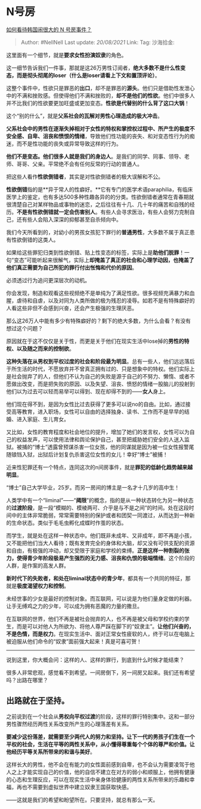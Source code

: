 # N号房
[如何看待韩国闹很大的 N 号房事件？](https://www.zhihu.com/question/381428797/answer/1105715387)

> Author: #NellNell
> Last update: *20/08/2021*
> Link:
> Tag:
> 沙海拾金:

这里面有一个细节，就是**要求女性扮演奴隶**的角色。

这一细节告诉我们一件事，那就是这26万男性订阅者，**绝大多数不是什么性变态，而是彻头彻尾的loser（什么是loser请看上下文和置顶评论）**。

这整个事件中，性欲只是罪恶的**出口**，却不是罪恶的**源头**。他们只是借助性发泄心中的不满和挫败感。但使得他们不满和挫败的，**却不是他们的性欲**。他们中很多人并不比我们的性欲要更加旺盛或更加变态。**性欲是代替别的什么背了这口大锅**！

这个“别的什么”，就是**父系社会的瓦解对男性心理造成的极大冲击**。

**父系社会中的男性在逐渐失掉相对于女性的特权和掌控权过程中、所产生的极度不安全感、自卑、沮丧和愤恨的情绪**，导致他们性功能的丧失、和对变态性行为的痴迷，而不是性功能的丧失或异常导致这样的行为。

**他们不是变态。他们很多人就是我们的身边人**。是我们的同学、同事、领导、老师、哥哥、父亲。平常绝不会有任何反常的行动的普通人。

把这些人看作**性欲倒错者**，其实是对性欲倒错者的极大误解和不公。

**性欲倒错**指的是**异于常人的性癖好。**它有专门的医学术语paraphilia，有临床医学上的鉴定，也有多达500多种性趣各异的的分类。性欲倒错者通常在青春期就很清楚自己对某样物品或事物的迷恋，之后往往有十几、几十年的痛苦和自残的经历。**不是有性欲倒错就一定会伤害别人**。有些人会寻求医治，有些人会努力克制自己，还有些人会陷入深深的抑郁甚至自杀倾向中。

我们今天所看到的，对幼小的男孩女孩犯下罪行的**普通男性**，大多数不属于真正患有性欲倒错的这类人。

如果给这些罪犯归类到性欲倒错、贴上性变态的标签，实际上是**助他们脱罪**！一句“变态”可能听起来很解气，实际上**却掩盖了真正的社会和心理学动因，也掩盖了他们真正需要为自己所犯的罪行付出怅悔和代价的原因**。

必须透过行为追问更深层次的动机。

你会发现，制造和观看这些视频绝不是单纯为了满足性欲。很多视频充满暴力和血腥，虐待和自虐，以及对同为人类所做的极为残忍的凌辱。如若不是有特殊癖好的人看这些非但不会感到兴奋，还会产生极强的生理厌恶。

那么这26万人中能有多少有特殊癖好的？剩下的绝大多数，为什么会看？有没有想过这个问题？

原因就在于这不仅仅是关于性，而更是关于他们在现实生活中lose掉的**男性的特权、以及随之而来的控制欲**。

**这种失落在从男权到平权过度的社会和阶段最为明显**。总有一些人，他们远远落后于所生活的时代，不愿放弃并不曾真正拥有过的、只是想象中的特权。他们实际上是社会抛弃了的人，但他们不认为自己的失败是源于自己的不努力、懒惰、或者不愿做出改变，而是把失败的原因、以及失望、沮丧、愤怒的情绪一股脑儿的投射到他们以为过去可以轻而易举可以得到、现在却得不到的——**女人**身上。

他们现在得不到，是因为女性比过去获得了更多可以说no的自由。比如，通过接受高等教育，进入职场，女性可以自由的选择独身、读书、工作而不是早早的结婚、进入家庭、生儿育女。

又比如，女性的教育程度和社会地位的提升，增加了她们的发言权，女性可以为自己的权益发声，可以使用法律和舆论保护自己，甚至把威胁她们安全的人送入监狱。被捕的“博士”透露曾预谋杀害一位女孩，他的同谋就是因为被一位女性报警尾随锒铛入狱，出狱后计划复仇杀害这位女性的女儿！幸好“博士”被捕！

近来性犯罪还有一个特点，连同这次的n间房事件，就是**罪犯的低龄化趋势越来越明显**。

“博士”自己大学毕业，25岁。而另一房间的博主是一名才十几岁的高中生！

人类学中有一个“liminal”——“**阈限**”的概念，指的是从一种状态转化为另一种状态的**过渡阶段**，是一段“模糊的、模棱两可、介乎是与不是之间”的时间。处在这段时间中的主体非常脆弱，常常需要特别的保护或者和团契一同渡过，从而达到一种新的生命状态。类似于毛毛虫孵化成蝶时作茧的状态。

而学生，就是处在这样一种状态中。他们既非未成年、又非成年，即不再是小孩，又不能把他们当大人看待；既有发育完全的身体和大脑，却又没有可供支配的资源和自由，有极强的冲动，却又受限于家庭和学校的束缚。**正是这样一种割裂的张力，使得青少年阶段极易产生强烈的无力感、沮丧和仇恨的极端情绪**。这个阶段的人群，是作案的高发人群。

**新时代下的失败者，和处在liminal状态中的青少年**，都具有一个共同的特征，那就是**极度渴望权力和控制**。

未经世事的少女是最好的控制对象。而互联网，可以说是为他们量身定做的利器。让手无缚鸡之力的少年，可以成为拥有恶魔的力量的撒旦。

在互联网的世界，他们不再是被社会抛弃的人，也不再是被父母和学校约束的学生，而是可以对他人为所欲为、将他人尊严踩在脚下的“奴隶主”。**让他们兴奋的，不是色情，而是权力**。在现实生活中、面对正常女性疲软的人，终于可以在电脑上被迫服从他们命令的“奴隶”面前强大起来！真是可喜可贺！

---

说到这里，你大概会问：这样的人、这样的罪行，到底到什么时候才能结束？

很多人非常悲观，感觉看不到希望。一间房倒下，另一间房又起来。我们还有希望吗？出路在哪里？

## **出路就在于坚持**。

之前说到在一个社会从**男权向平权过渡**的阶段，这样的罪行特别集中。这和一部分男性骤然经历两性关系改变所产生的心理落差有关系。

**要减少这份落差，就需要至少两代人的努力和坚持。让下一代的男孩子们生在一个平权的社会，生活在平等的两性关系中，从小懂得尊重每个个体的尊严和价值。让他经历平等关系所带来的和谐与美好**。

这样长大的男性，他不会在有能力的女性面前感到自卑，也不会认为需要凌驾于他人之上才能实现自己的价值，他的自信不建立在对方的弱小和顺服上，他拥有健康的心态和生理反应，可以在现实生活中亲身体验健康的两性关系所带来的乐趣和幸福，再也不需要到虚拟世界中建立奴隶王国获取快感。

——这就是我们的希望和盼望所在。只要坚持，就总有那么一天。
